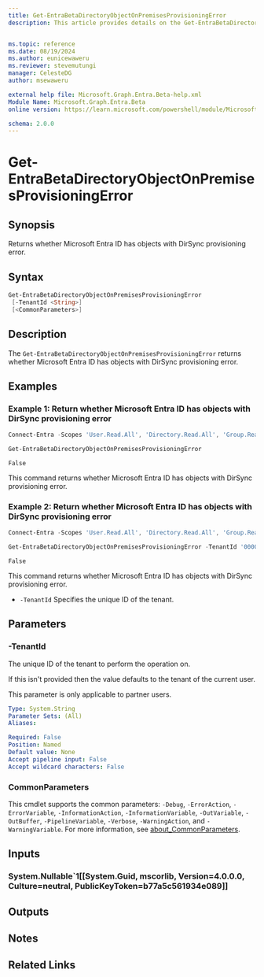 ```yaml
---
title: Get-EntraBetaDirectoryObjectOnPremisesProvisioningError
description: This article provides details on the Get-EntraBetaDirectoryObjectOnPremisesProvisioningError command.


ms.topic: reference
ms.date: 08/19/2024
ms.author: eunicewaweru
ms.reviewer: stevemutungi
manager: CelesteDG
author: msewaweru

external help file: Microsoft.Graph.Entra.Beta-help.xml
Module Name: Microsoft.Graph.Entra.Beta
online version: https://learn.microsoft.com/powershell/module/Microsoft.Graph.Entra.Beta/Get-EntraBetaDirectoryObjectOnPremisesProvisioningError

schema: 2.0.0
---
```


# Get-EntraBetaDirectoryObjectOnPremisesProvisioningError

## Synopsis

Returns whether Microsoft Entra ID has objects with DirSync provisioning error.

## Syntax

```powershell
Get-EntraBetaDirectoryObjectOnPremisesProvisioningError 
 [-TenantId <String>] 
 [<CommonParameters>]
```

## Description

The `Get-EntraBetaDirectoryObjectOnPremisesProvisioningError` returns whether Microsoft Entra ID has objects with DirSync provisioning error.

## Examples

### Example 1: Return whether Microsoft Entra ID has objects with DirSync provisioning error

```powershell
Connect-Entra -Scopes 'User.Read.All', 'Directory.Read.All', 'Group.Read.All', 'Contacts.Read'

Get-EntraBetaDirectoryObjectOnPremisesProvisioningError 
```

```Output
False
```

This command returns whether Microsoft Entra ID has objects with DirSync provisioning error.

### Example 2: Return whether Microsoft Entra ID has objects with DirSync provisioning error

```powershell
Connect-Entra -Scopes 'User.Read.All', 'Directory.Read.All', 'Group.Read.All', 'Contacts.Read'

Get-EntraBetaDirectoryObjectOnPremisesProvisioningError -TenantId '0000aaaa-11bb-cccc-dd22-eeeeee333333'
```

```Output
False
```

This command returns whether Microsoft Entra ID has objects with DirSync provisioning error.

- `-TenantId` Specifies the unique ID of the tenant.

## Parameters

### -TenantId

The unique ID of the tenant to perform the operation on.

If this isn't provided then the value defaults to the tenant of the current user.

This parameter is only applicable to partner users.

```yaml
Type: System.String
Parameter Sets: (All)
Aliases:

Required: False
Position: Named
Default value: None
Accept pipeline input: False
Accept wildcard characters: False
```

### CommonParameters

This cmdlet supports the common parameters: `-Debug`, `-ErrorAction`, `-ErrorVariable`, `-InformationAction`, `-InformationVariable`, `-OutVariable`, `-OutBuffer`, `-PipelineVariable`, `-Verbose`, `-WarningAction`, and `-WarningVariable`. For more information, see [about_CommonParameters](https://go.microsoft.com/fwlink/?LinkID=113216).

## Inputs

### System.Nullable`1[[System.Guid, mscorlib, Version=4.0.0.0, Culture=neutral, PublicKeyToken=b77a5c561934e089]]

## Outputs

## Notes

## Related Links
